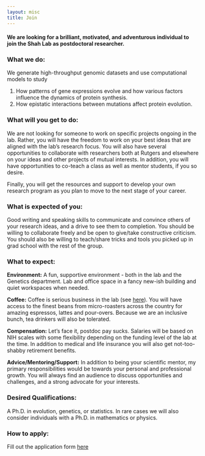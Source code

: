 ```yaml
---
layout: misc
title: Join
---
```


#### We are looking for a brilliant, motivated, and adventurous individual to join the Shah Lab as postdoctoral researcher.

### What we do:
We generate high-throughput genomic datasets and use computational models to study

1. How patterns of gene expressions evolve and how various factors influence the dynamics of protein synthesis.
2. How epistatic interactions between mutations affect protein evolution.

### What will you get to do:
We are not looking for someone to work on specific projects ongoing in the lab. Rather,
you will have the freedom to work on your best ideas that are aligned with the lab’s research focus. You will also have several opportunities to collaborate with researchers both at Rutgers and elsewhere on your ideas and other projects of mutual interests. In addition, you will have opportunities to co-teach a class as well as mentor students, if you so desire.

Finally, you will get the resources and support to develop your own research program as you plan to move to the next stage of your career.

### What is expected of you:
Good writing and speaking skills to communicate and convince others of your research ideas, and a drive to see them to completion. You should be willing to collaborate freely and be open to give/take constructive criticism. You should also be willing to teach/share tricks and tools you picked up in grad school with the rest of the group. 

### What to expect:
**Environment:**
A fun, supportive environment - both in the lab and the Genetics department. Lab and office space in a fancy new-ish building and quiet workspaces when needed.

**Coffee:**
Coffee is serious business in the lab (see [here](/news/coffee-machine/)). You will have access to the finest beans from micro-roasters across the country for amazing espressos, lattes and pour-overs. Because we are an inclusive bunch, tea drinkers will also be tolerated.

**Compensation:**
Let’s face it, postdoc pay sucks. Salaries will be based on NIH scales with some flexibility depending on the funding level of the lab at the time. In addition to medical and life insurance you will also get not-too-shabby retirement benefits.

**Advice/Mentoring/Support:**
In addition to being your scientific mentor, my primary responsibilities would be towards your personal and professional growth. You will always find an audience to discuss opportunities and challenges, and a strong advocate for your interests.

### Desired Qualifications:
A Ph.D. in evolution, genetics, or statistics. In rare cases we will also consider individuals with a Ph.D.  in mathematics or physics.

### How to apply:
Fill out the application form [here](https://goo.gl/sNO5pq)
